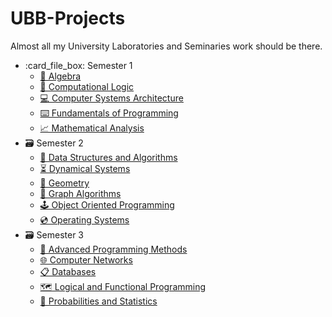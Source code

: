 # UBB-Projects

Almost all my University Laboratories and Seminaries work should be there.

<ul>
  <li>:card_file_box: Semester 1
    <ul>
      <li>
        <a href = "https://github.com/BogdanModolea/UBB-Projects/tree/main/Semester%201/Algebra">
          🧮 Algebra
        </a>
      </li>
      <li>
        <a href = "https://github.com/BogdanModolea/UBB-Projects/tree/main/Semester%201/Computational%20Logic">
          🧩 Computational Logic
        </a>
      </li>
      <li>
        <a href = "https://github.com/BogdanModolea/UBB-Projects/tree/main/Semester%201/Computer%20Systems%20Architecture">
          💻 Computer Systems Architecture
        </a>
      </li>
      <li>
        <a href = "https://github.com/BogdanModolea/UBB-Projects/tree/main/Semester%201/Fundamentals%20of%20Programming">
          ⌨️ Fundamentals of Programming
        </a>
      </li>
      <li>
        <a href = "https://github.com/BogdanModolea/UBB-Projects/tree/main/Semester%201/Mathematical%20Analysis">
          📈 Mathematical Analysis
        </a>
      </li>
    </ul>
  </li>
  <li>🗃️ Semester 2  
    <ul>
      <li>
        <a href = "https://github.com/BogdanModolea/UBB-Projects/tree/main/Semester%202/Data%20Structures%20and%20Algorithms">
          🌲 Data Structures and Algorithms
        </a>
      </li>
      <li>
        <a href = "https://github.com/BogdanModolea/UBB-Projects/tree/main/Semester%202/Dynamical%20Systems">
          ⏳ Dynamical Systems
        </a>
      </li>
      <li>
        <a href = "https://github.com/BogdanModolea/UBB-Projects/tree/main/Semester%202/Geometry">
          📐 Geometry
        </a>
      </li>
      <li>
        <a href = "https://github.com/BogdanModolea/UBB-Projects/tree/main/Semester%202/Graph%20Algorithms">
           🥇 Graph Algorithms
        </a>
      </li>
      <li>
        <a href = "https://github.com/BogdanModolea/UBB-Projects/tree/main/Semester%202/Object%20Oriented%20Programming">
           🕹️ Object Oriented Programming
        </a>
      </li>
      <li>
        <a href = "https://github.com/BogdanModolea/UBB-Projects/tree/main/Semester%202/Operating%20Systems">
           💿 Operating Systems
        </a>
      </li>
    </ul>
  </li>
  <li>🗃️ Semester 3  
    <ul>
      <li>
        <a href = "https://github.com/BogdanModolea/UBB-Projects/tree/main/Semester%203/Advanced%20Programming%20Methods">
          💼 Advanced Programming Methods
        </a>
      </li>
      <li>
        <a href = "https://github.com/BogdanModolea/UBB-Projects/tree/main/Semester%203/Computer%20Networks">
          🌐 Computer Networks
        </a>
      </li>
      <li>
        <a href = "https://github.com/BogdanModolea/UBB-Projects/tree/main/Semester%203/Databases">
          📋 Databases
        </a>
      </li>
      <li>
        <a href = "https://github.com/BogdanModolea/UBB-Projects/tree/main/Semester%203/Logical%20and%20Functional%20Programming">
           🗺 Logical and Functional Programming
        </a>
      </li>
      <li>
        <a href = "https://github.com/BogdanModolea/UBB-Projects/tree/main/Semester%203/Probabilities%20and%20Statistics">
           🎰 Probabilities and Statistics
        </a>
      </li>
    </ul>
  </li>
</ul>
